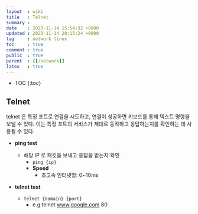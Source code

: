```yaml
---
layout  : wiki
title   : Telnet
summary : 
date    : 2023-11-14 15:54:32 +0900
updated : 2023-11-14 20:15:24 +0900
tag     : network linux
toc     : true
comment : true
public  : true
parent  : [[/network]]
latex   : true
---
```

* TOC
{:toc}

## Telnet

telnet 은 특정 포트로 연결을 시도하고, 연결이 성공하면 키보드를 통해 텍스트 명령을 보낼 수 있다. 이는 특정 포트의 서비스가 제대로 동작하고 응답하는지를 확인하는 데 사용될 수 있다.

- __ping test__
  - 해당 IP 로 패킷을 보내고 응답을 받는지 확인
    - `ping {ip}`
    - __Speed__
        - 초고속 인터넷망: 0~10ms

- __telnet test__
  - `telnet {domain} {port}`
      - e.g telnet www.google.com 80